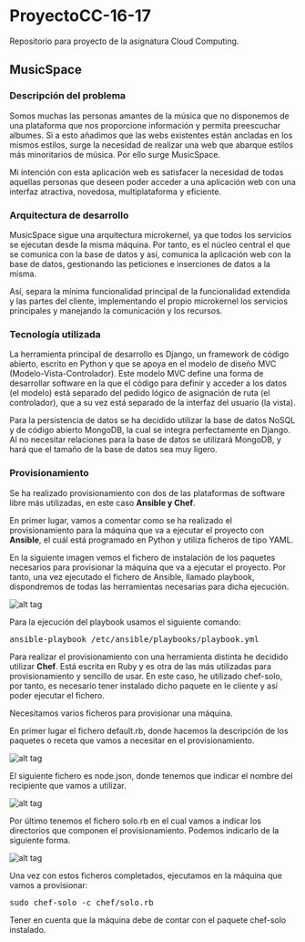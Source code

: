 # ProyectoCC-16-17
Repositorio para proyecto de la asignatura Cloud Computing.

## MusicSpace

### Descripción del problema

Somos muchas las personas amantes de la música que no disponemos de una plataforma que nos proporcione información y permita preescuchar albumes. Si a esto añadimos que las webs existentes están ancladas en los mismos estilos, surge la necesidad de realizar una web que abarque estilos más minoritarios de música. Por ello surge MusicSpace.

Mi intención con esta aplicación web es satisfacer la necesidad de todas aquellas personas que deseen poder acceder a una aplicación web con una interfaz atractiva, novedosa, multiplataforma y eficiente.

### Arquitectura de desarrollo

MusicSpace sigue una arquitectura microkernel, ya que todos los servicios se ejecutan desde la misma máquina. Por tanto, es el núcleo central el que se comunica con la base de datos y así, comunica la aplicación web con la base de datos, gestionando las peticiones e inserciones de datos a la misma.

Así, separa la mínima funcionalidad principal de la funcionalidad extendida y las partes del cliente, implementando el propio microkernel los servicios principales y manejando la comunicación y los recursos.

### Tecnología utilizada

La herramienta principal de desarrollo es Django, un framework de código abierto, escrito en Python y que se apoya en el modelo de diseño MVC (Modelo-Vista-Controlador). Este modelo MVC define una forma de desarrollar software en la que el código para definir y acceder a los datos (el modelo) está separado del pedido lógico de asignación de ruta (el controlador), que a su vez está separado de la interfaz del usuario (la vista).

Para la persistencia de datos se ha decidido utilizar la base de datos NoSQL y de código abierto MongoDB, la cual se integra perfectamente en Django. Al no necesitar relaciones para la base de datos se utilizará MongoDB, y hará que el tamaño de la base de datos sea muy ligero.

### Provisionamiento

Se ha realizado provisionamiento con dos de las plataformas de software libre más utilizadas, en este caso **Ansible y Chef**.

En primer lugar, vamos a comentar como se ha realizado el provisionamiento para la máquina que va a ejecutar el proyecto con **Ansible**, el cuál está programado en Python y utiliza ficheros de tipo YAML.

En la siguiente imagen vemos el fichero de instalación de los paquetes necesarios para provisionar la máquina que va a ejecutar el proyecto. Por tanto, una vez ejecutado el fichero de Ansible, llamado playbook, dispondremos de todas las herramientas necesarias para dicha ejecución.

![alt tag](https://rawgit.com/mortega87/Images/master/ansible.png)

Para la ejecución del playbook usamos el siguiente comando:

<pre>ansible-playbook /etc/ansible/playbooks/playbook.yml</pre>


Para realizar el provisionamiento con una herramienta distinta he decidido utilizar **Chef**. Está escrita en Ruby y es otra de las más utilizadas para provisionamiento y sencillo de usar. En este caso, he utilizado chef-solo, por tanto, es necesario tener instalado dicho paquete en le cliente y así poder ejecutar el fichero.

Necesitamos varios ficheros para provisionar una máquina.

En primer lugar el fichero default.rb, donde hacemos la descripción de los paquetes o receta que vamos a necesitar en el provisionamiento.

![alt tag](https://rawgit.com/mortega87/Images/master/chef_default.png)

El siguiente fichero es node.json, donde tenemos que indicar el nombre del recipiente que vamos a utilizar.

![alt tag](https://rawgit.com/mortega87/Images/master/chef_node.png)

Por último tenemos el fichero solo.rb en el cual vamos a indicar los directorios que componen el provisionamiento. Podemos indicarlo de la siguiente forma.

![alt tag](https://rawgit.com/mortega87/Images/master/chef_solo.png)

Una vez con estos ficheros completados, ejecutamos en la máquina que vamos a provisionar:

<pre>sudo chef-solo -c chef/solo.rb</pre>

Tener en cuenta que la máquina debe de contar con el paquete chef-solo instalado.

